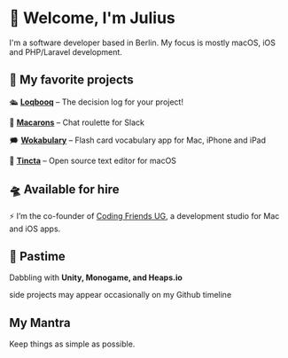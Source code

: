 # 🍄 Welcome, I'm Julius

I'm a software developer based in Berlin. My focus is mostly macOS, iOS and PHP/Laravel development. 

## 🚀 My favorite projects

🛳 __[Loqbooq](https://loqbooq.app)__ – The decision log for your project!

🧁 __[Macarons](macarons-roulette.app)__ – Chat roulette for Slack

🗯 __[Wokabulary](https://wokabulary.com/)__ – Flash card vocabulary app for Mac, iPhone and iPad

🐙 __[Tincta](https://codingfriends.github.io/Tincta)__ – Open source text editor for macOS


## 🛸 Available for hire

⚡ I’m the co-founder of [Coding Friends UG](https://coding-friends.com), a development studio for Mac and iOS apps.


## 👾 Pastime

Dabbling with __Unity, Monogame, and Heaps.io__

side projects may appear occasionally on my Github timeline


## My Mantra

Keep things as simple as possible.



<!--
**jpeinelt/jpeinelt** is a ✨ _special_ ✨ repository because its `README.md` (this file) appears on your GitHub profile.

Here are some ideas to get you started:

- 🔭 I’m currently working on ...
- 🌱 I’m currently learning ...
- 👯 I’m looking to collaborate on ...
- 🤔 I’m looking for help with ...
- 💬 Ask me about ...
- 📫 How to reach me: ...
- 😄 Pronouns: ...
- ⚡ Fun fact: ...
-->
